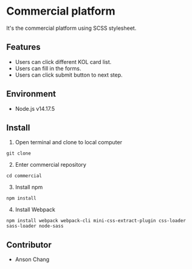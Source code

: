 # Commercial platform

It's the commercial platform using SCSS stylesheet.

## Features

- Users can click different KOL card list.
- Users can fill in the forms.
- Users can click submit button to next step.

## Environment

- Node.js v14.17.5

## Install

1. Open terminal and clone to local computer
<pre><code>git clone </code></pre>
2. Enter commercial repository
<pre><code>cd commercial</code></pre>
3. Install npm
<pre><code>npm install</code></pre>
4. Install Webpack
<pre><code>npm install webpack webpack-cli mini-css-extract-plugin css-loader sass-loader node-sass
</code></pre>

## Contributor

- Anson Chang
